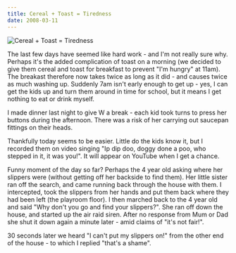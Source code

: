 ```yaml
---
title: Cereal + Toast = Tiredness
date: 2008-03-11
---
```


![Cereal + Toast = Tiredness](https://source.unsplash.com/ZYYS1kapOm8/1600x900)

The last few days have seemed like hard work - and I'm not really sure why. Perhaps it's the added complication of toast on a morning (we decided to give them cereal and toast for breakfast to prevent "I'm hungry" at 11am). The breakast therefore now takes twice as long as it did - and causes twice as much washing up. Suddenly 7am isn't early enough to get up - yes, I can get the kids up and turn them around in time for school, but it means I get nothing to eat or drink myself.

I made dinner last night to give W a break - each kid took turns to press her buttons during the afternoon. There was a risk of her carrying out saucepan fittings on their heads.

Thankfully today seems to be easier. Little do the kids know it, but I recorded them on video singing "Ip dip doo, doggy done a poo, who stepped in it, it was you!". It will appear on YouTube when I get a chance.

Funny moment of the day so far? Perhaps the 4 year old asking where her slippers were (without getting off her backside to find them). Her little sister ran off the search, and came running back through the house with them. I intercepted, took the slippers from her hands and put them back where they had been left (the playroom floor). I then marched back to the 4 year old and said "Why don't you go and find your slippers?". She ran off down the house, and started up the air raid siren. After no response from Mum or Dad she shut it down again a minute later - amid claims of "it's not fair!".

30 seconds later we heard "I can't put my slippers on!" from the other end of the house - to which I replied "that's a shame".